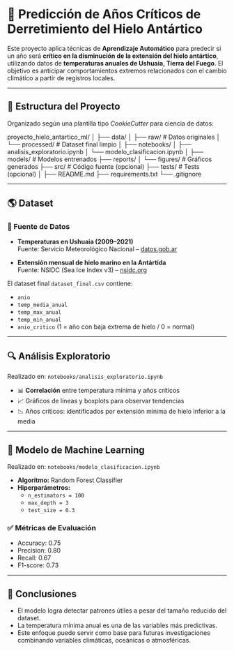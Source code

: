 # 🧊 Predicción de Años Críticos de Derretimiento del Hielo Antártico

Este proyecto aplica técnicas de **Aprendizaje Automático** para predecir si un año será **crítico en la disminución de la extensión del hielo antártico**, utilizando datos de **temperaturas anuales de Ushuaia, Tierra del Fuego**. El objetivo es anticipar comportamientos extremos relacionados con el cambio climático a partir de registros locales.

---

## 📁 Estructura del Proyecto

Organizado según una plantilla tipo *CookieCutter* para ciencia de datos:

proyecto_hielo_antartico_ml/
│
├── data/
│ ├── raw/ # Datos originales
│ └── processed/ # Dataset final limpio
│
├── notebooks/
│ ├── analisis_exploratorio.ipynb
│ └── modelo_clasificacion.ipynb
│
├── models/ # Modelos entrenados
├── reports/
│ └── figures/ # Gráficos generados
├── src/ # Código fuente (opcional)
├── tests/ # Tests (opcional)
│
├── README.md
├── requirements.txt
└── .gitignore


---

## 🌎 Dataset

### 📌 Fuente de Datos

- **Temperaturas en Ushuaia (2009–2021)**  
  Fuente: Servicio Meteorológico Nacional – [datos.gob.ar](https://datos.gob.ar)
  
- **Extensión mensual de hielo marino en la Antártida**  
  Fuente: NSIDC (Sea Ice Index v3) – [nsidc.org](https://nsidc.org/data/seaice_index)

El dataset final `dataset_final.csv` contiene:
- `anio`
- `temp_media_anual`
- `temp_max_anual`
- `temp_min_anual`
- `anio_critico` (1 = año con baja extrema de hielo / 0 = normal)

---

## 🔍 Análisis Exploratorio

Realizado en: `notebooks/analisis_exploratorio.ipynb`

- 📊 **Correlación** entre temperatura mínima y años críticos
- 📈 Gráficos de líneas y boxplots para observar tendencias
- 📉 Años críticos: identificados por extensión mínima de hielo inferior a la media

---

## 🤖 Modelo de Machine Learning

Realizado en: `notebooks/modelo_clasificacion.ipynb`

- **Algoritmo:** Random Forest Classifier
- **Hiperparámetros:**
  - `n_estimators = 100`
  - `max_depth = 3`
  - `test_size = 0.3`

### ✅ Métricas de Evaluación

- Accuracy: 0.75  
- Precision: 0.80  
- Recall: 0.67  
- F1-score: 0.73

---

## 🧠 Conclusiones

- El modelo logra detectar patrones útiles a pesar del tamaño reducido del dataset.
- La temperatura mínima anual es una de las variables más predictivas.
- Este enfoque puede servir como base para futuras investigaciones combinando variables climáticas, oceánicas o atmosféricas.
